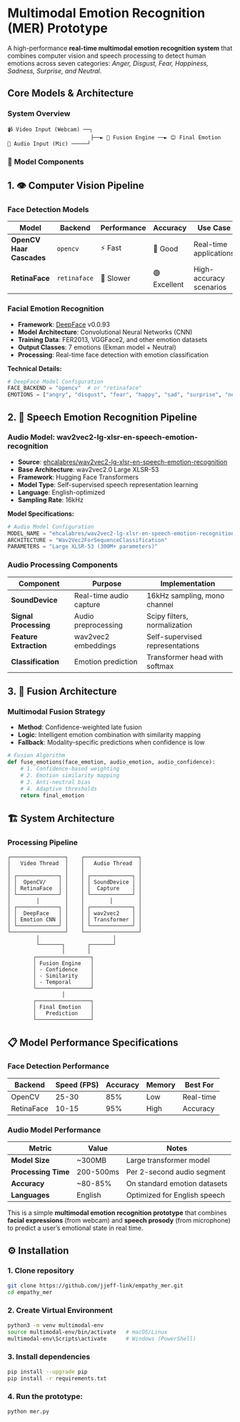 # Multimodal Emotion Recognition (MER) Prototype

A high-performance **real-time multimodal emotion recognition system** that combines computer vision and speech processing to detect human emotions across seven categories: *Anger, Disgust, Fear, Happiness, Sadness, Surprise, and Neutral*.

##  Core Models & Architecture

###  **System Overview**
```
📹 Video Input (Webcam) ──┐
                          ├──► 🤖 Fusion Engine ──► 😊 Final Emotion
🎤 Audio Input (Mic) ─────┘
```

### 🔬 **Model Components**

## 1. 👁️ **Computer Vision Pipeline**

### **Face Detection Models**
| Model | Backend | Performance | Accuracy | Use Case |
|-------|---------|-------------|----------|----------|
| **OpenCV Haar Cascades** | `opencv` | ⚡ Fast | 🔵 Good | Real-time applications |
| **RetinaFace** | `retinaface` | 🐌 Slower | 🟢 Excellent | High-accuracy scenarios |

### **Facial Emotion Recognition**
- **Framework**: [DeepFace](https://github.com/serengil/deepface) v0.0.93
- **Model Architecture**: Convolutional Neural Networks (CNN)
- **Training Data**: FER2013, VGGFace2, and other emotion datasets
- **Output Classes**: 7 emotions (Ekman model + Neutral)
- **Processing**: Real-time face detection with emotion classification

**Technical Details:**
```python
# DeepFace Model Configuration
FACE_BACKEND = "opencv"  # or "retinaface" 
EMOTIONS = ["angry", "disgust", "fear", "happy", "sad", "surprise", "neutral"]
```

## 2. 🎵 **Speech Emotion Recognition Pipeline**

### **Audio Model: wav2vec2-lg-xlsr-en-speech-emotion-recognition**
- **Source**: [ehcalabres/wav2vec2-lg-xlsr-en-speech-emotion-recognition](https://huggingface.co/ehcalabres/wav2vec2-lg-xlsr-en-speech-emotion-recognition)
- **Base Architecture**: wav2vec2.0 Large XLSR-53
- **Framework**: Hugging Face Transformers
- **Model Type**: Self-supervised speech representation learning
- **Language**: English-optimized
- **Sampling Rate**: 16kHz

**Model Specifications:**
```python
# Audio Model Configuration
MODEL_NAME = "ehcalabres/wav2vec2-lg-xlsr-en-speech-emotion-recognition"
ARCHITECTURE = "Wav2Vec2ForSequenceClassification"
PARAMETERS = "Large XLSR-53 (300M+ parameters)"
```

### **Audio Processing Components**
| Component | Purpose | Implementation |
|-----------|---------|----------------|
| **SoundDevice** | Real-time audio capture | 16kHz sampling, mono channel |
| **Signal Processing** | Audio preprocessing | Scipy filters, normalization |
| **Feature Extraction** | wav2vec2 embeddings | Self-supervised representations |
| **Classification** | Emotion prediction | Transformer head with softmax |

## 3. 🔄 **Fusion Architecture**

### **Multimodal Fusion Strategy**
- **Method**: Confidence-weighted late fusion
- **Logic**: Intelligent emotion combination with similarity mapping
- **Fallback**: Modality-specific predictions when confidence is low

```python
# Fusion Algorithm
def fuse_emotions(face_emotion, audio_emotion, audio_confidence):
    # 1. Confidence-based weighting
    # 2. Emotion similarity mapping  
    # 3. Anti-neutral bias
    # 4. Adaptive thresholds
    return final_emotion
```

## 🏗️ **System Architecture**

### **Processing Pipeline**
```
┌─────────────────┐    ┌─────────────────┐
│   Video Thread  │    │   Audio Thread  │
│                 │    │                 │
│ ┌─────────────┐ │    │ ┌─────────────┐ │
│ │  OpenCV/    │ │    │ │ SoundDevice │ │
│ │ RetinaFace  │ │    │ │  Capture    │ │
│ └─────────────┘ │    │ └─────────────┘ │
│        │        │    │        │        │
│ ┌─────────────┐ │    │ ┌─────────────┐ │
│ │  DeepFace   │ │    │ │ wav2vec2    │ │
│ │ Emotion CNN │ │    │ │ Transformer │ │
│ └─────────────┘ │    │ └─────────────┘ │
└─────────────────┘    └─────────────────┘
         │                       │
         └───────┐       ┌───────┘
                 │       │
        ┌─────────────────┐
        │ Fusion Engine   │
        │ - Confidence    │
        │ - Similarity    │ 
        │ - Temporal      │
        └─────────────────┘
                 │
        ┌─────────────────┐
        │ Final Emotion   │
        │   Prediction    │
        └─────────────────┘
```

## 📋 **Model Performance Specifications**

### **Face Detection Performance**
| Backend | Speed (FPS) | Accuracy | Memory | Best For |
|---------|-------------|----------|---------|----------|
| OpenCV | 25-30 | 85% | Low | Real-time |
| RetinaFace | 10-15 | 95% | High | Accuracy |

### **Audio Model Performance**
| Metric | Value | Notes |
|--------|-------|--------|
| **Model Size** | ~300MB | Large transformer model |
| **Processing Time** | 200-500ms | Per 2-second audio segment |
| **Accuracy** | ~80-85% | On standard emotion datasets |
| **Languages** | English | Optimized for English speech |



This is a simple **multimodal emotion recognition prototype** that combines **facial expressions** (from webcam) and **speech prosody** (from microphone) to predict a user’s emotional state in real time.


## ⚙️ Installation

### 1. Clone repository
```bash
git clone https://github.com/jjeff-link/empathy_mer.git
cd empathy_mer
```

### 2. Create Virtual Environment
```bash
python3 -m venv multimodal-env
source multimodal-env/bin/activate   # macOS/Linux
multimodal-env\Scripts\activate      # Windows (PowerShell)
```

### 3. Install dependencies
```bash
pip install --upgrade pip
pip install -r requirements.txt
```

### 4. Run the prototype:
```bash
python mer.py
```

